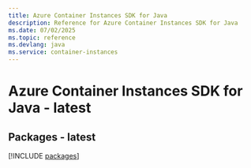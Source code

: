 ```yaml
---
title: Azure Container Instances SDK for Java
description: Reference for Azure Container Instances SDK for Java
ms.date: 07/02/2025
ms.topic: reference
ms.devlang: java
ms.service: container-instances
---
```

# Azure Container Instances SDK for Java - latest
## Packages - latest
[!INCLUDE [packages](container-instances-index.md)]